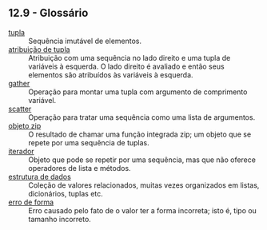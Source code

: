 ## 12.9 - Glossário

<dl>
<dt><a id="glos:tupla" href="#termo:tupla">tupla</a></dt>
<dd>Sequência imutável de elementos.</dd>

<dt><a id="glos:atribuição de tupla" href="#termo:atribuição de tupla">atribuição de tupla</a></dt>
<dd>Atribuição com uma sequência no lado direito e uma tupla de variáveis à esquerda. O lado direito é avaliado e então seus elementos são atribuídos às variáveis à esquerda.</dd>

<dt><a id="glos:gather" href="#termo:gather">gather</a></dt>
<dd>Operação para montar uma tupla com argumento de comprimento variável.</dd>

<dt><a id="glos:scatter" href="#termo:scatter">scatter</a></dt>
<dd>Operação para tratar uma sequência como uma lista de argumentos.</dd>

<dt><a id="glos:objeto zip" href="#termo:objeto zip">objeto zip</a></dt>
<dd>O resultado de chamar uma função integrada zip; um objeto que se repete por uma sequência de tuplas.</dd>

<dt><a id="glos:iterador" href="#termo:iterador">iterador</a></dt>
<dd>Objeto que pode se repetir por uma sequência, mas que não oferece operadores de lista e métodos.</dd>

<dt><a id="glos:estrutura de dados" href="#termo:estrutura de dados">estrutura de dados</a></dt>
<dd>Coleção de valores relacionados, muitas vezes organizados em listas, dicionários, tuplas etc.</dd>

<dt><a id="glos:erro de forma" href="#termo:erro de forma">erro de forma</a></dt>
<dd>Erro causado pelo fato de o valor ter a forma incorreta; isto é, tipo ou tamanho incorreto.</dd>

</dl>
